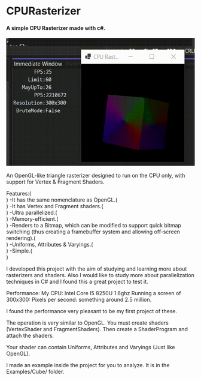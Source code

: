 # CPURasterizer

<h4>A simple CPU Rasterizer made with c#.</h4>

![](https://github.com/lucasleandro1805/CPU-Rasterizer/blob/master/images/showcase.gif)

<p>
An OpenGL-like triangle rasterizer designed to run on the CPU only, with support for Vertex & Fragment Shaders.

Features:(<br>)
-It has the same nomenclature as OpenGL.(<br>)
-It has Vertex and Fragment shaders.(<br>)
-Ultra parallelized.(<br>)
-Memory-efficient.(<br>)
-Renders to a Bitmap, which can be modified to support quick bitmap switching (thus creating a framebuffer system and allowing off-screen rendering).(<br>)
-Uniforms, Attributes & Varyings.(<br>)
-Simple.(<br>)

I developed this project with the aim of studying and learning more about rasterizers and shaders. Also I would like to study more about parallelization techniques in C# and I found this a great project to test it.

Performance:
My CPU: Intel Core I5 ​​8250U 1.6ghz
Running a screen of 300x300:
Pixels per second: something around 2.5 million.

I found the performance very pleasant to be my first project of these.

The operation is very similar to OpenGL.
You must create shaders (VertexShader and FragmentShaders).
Then create a ShaderProgram and attach the shaders.

Your shader can contain Uniforms, Attributes and Varyings (Just like OpenGL).

I made an example inside the project for you to analyze.
It is in the Examples/Cube/ folder.
</p>